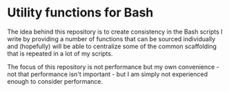 # Utility functions for Bash

The idea behind this repository is to create consistency in the Bash scripts
I write by providing a number of functions that can be sourced individually and
(hopefully) will be able to centralize some of the common scaffolding
that is repeated in a lot of my scripts.

The focus of this repository is not performance but my own convenience -
not that performance isn't important - but I am simply not experienced enough
to consider performance.

